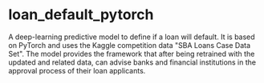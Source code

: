 # loan_default_pytorch
A deep-learning predictive model to define if a loan will default. It is based on PyTorch and uses the Kaggle competition data "SBA Loans Case Data Set". The model provides the framework that after being retrained with the updated and related data, can advise banks and financial institutions in the approval process of their loan applicants.
